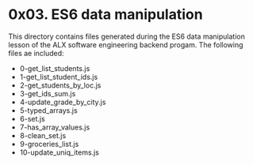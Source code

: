 # 0x03. ES6 data manipulation

This directory contains files generated during the ES6 data manipulation lesson of the ALX software engineering backend progam. The following files ae included:

- 0-get_list_students.js
- 1-get_list_student_ids.js
- 2-get_students_by_loc.js
- 3-get_ids_sum.js
- 4-update_grade_by_city.js
- 5-typed_arrays.js
- 6-set.js
- 7-has_array_values.js
- 8-clean_set.js
- 9-groceries_list.js
- 10-update_uniq_items.js